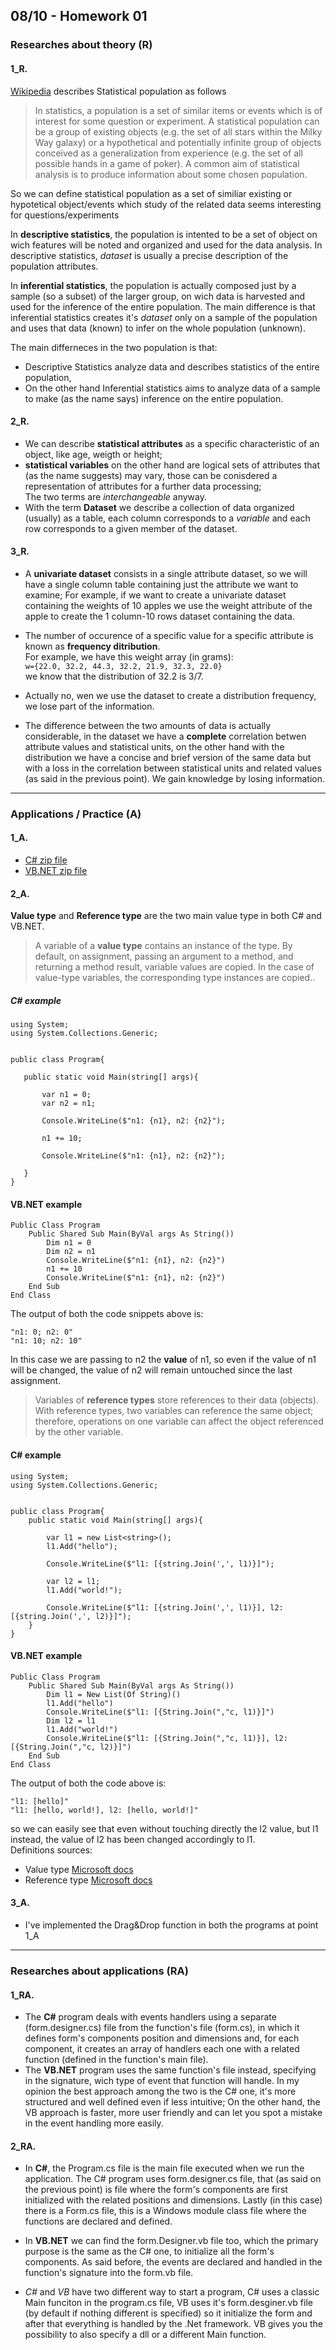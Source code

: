 ## 08/10 - Homework 01

### Researches about theory (R)
#### **1_R.** 
[Wikipedia](https://en.wikipedia.org/wiki/Statistical_population) describes Statistical population as follows
> In statistics, a population is a set of similar items or events which is of interest for some question or experiment. A statistical population can be a group of existing objects (e.g. the set of all stars within the Milky Way galaxy) or a hypothetical and potentially infinite group of objects conceived as a generalization from experience (e.g. the set of all possible hands in a game of poker). A common aim of statistical analysis is to produce information about some chosen population. 

So we can define statistical population as a set of similiar existing or hypotetical object/events which study of the related data seems interesting for questions/experiments

In **descriptive statistics**, the population is intented to be a set of object on wich features will be noted and organized and used for the data analysis. In descriptive statistics, *dataset* is usually a precise description of the population attributes.

In **inferential statistics**, the population is actually composed just by a sample (so a subset) of the larger group, on wich data is harvested and used for the inference of the entire population. The main difference is that inferential statistics creates it's *dataset* only on a sample of the population and uses that data (known) to infer on the whole population (unknown). 

The main differneces in the two population is that:  
  - Descriptive Statistics analyze data and describes statistics of the entire population,  
  - On the other hand Inferential statistics aims to analyze data of a sample to make (as the name says) inference on the entire population.  
  
#### **2_R.**  
  -  We can describe **statistical attributes** as a specific characteristic of an object, like age, weigth or height;  
  - **statistical variables** on the other hand are logical sets of attributes that (as the name suggests) may vary, those can be conisdered a representation of attributes for a further data processing;  
  The two terms are *interchangeable* anyway.
  - With the term **Dataset** we describe a collection of data organized (usually) as a table, each column corresponds to a *variable* and each row corresponds to a given member of the dataset.  
  
#### **3_R.**  
   - A **univariate dataset** consists in a single attribute dataset, so we will have a single column table containing just the attribute we want to examine; For example, if we want to create a univariate dataset containing the weights of 10 apples we use the weight attribute of the apple to create the 1 column-10 rows dataset containing the data.
 - The number of occurence of a specific value for a specific attribute is known as **frequency ditribution**.  
 For example, we have this weight array (in grams):  
 ```w={22.0, 32.2, 44.3, 32.2, 21.9, 32.3, 22.0}```  
 we know that the distribution of 32.2 is 3/7.


  - Actually no, wen we use the dataset to create a distribution frequency, we lose part of the information.

 - The difference between the two amounts of data is actually considerable, in the dataset we have a **complete** correlation betwen attribute values and statistical units, on the other hand with the distribution we have a concise and brief version of the same data but with a loss in the correlation between statistical units and related values (as said in the previous point). We gain knowledge by losing information.
---

### Applications / Practice (A)
#### **1_A.**
  - [C# zip file](https://drive.google.com/file/d/1R2cDsJLh_hcP5wOe_d0STyCQVivkWqmY/view?usp=sharing)  
  - [VB.NET zip file](https://drive.google.com/file/d/1NY1Byu0iRMpn7ZTiBgfmChd4ixgGHpZA/view?usp=sharing)  
    
#### **2_A.**  
**Value type** and **Reference type** are the two main value type in both C# and VB.NET.

> A variable of a **value type** contains an instance of the type. By default, on assignment, passing an argument to a method, and returning a method result, variable values are copied. In the case of value-type variables, the corresponding type instances are copied..

##### C# example
 ```
using System;
using System.Collections.Generic;


public class Program{

    public static void Main(string[] args){

        var n1 = 0;
        var n2 = n1;

        Console.WriteLine($"n1: {n1}, n2: {n2}");

        n1 += 10;
        
        Console.WriteLine($"n1: {n1}, n2: {n2}");

    }
}
```
#### VB.NET example
```
Public Class Program
    Public Shared Sub Main(ByVal args As String())
        Dim n1 = 0
        Dim n2 = n1
        Console.WriteLine($"n1: {n1}, n2: {n2}")
        n1 += 10
        Console.WriteLine($"n1: {n1}, n2: {n2}")
    End Sub
End Class
```
The output of both the code snippets above is:
``` 
"n1: 0; n2: 0"
"n1: 10; n2: 10"
```  
In this case we are passing to n2 the **value** of n1, so even if the value of n1 will be changed, the value of n2 will remain untouched since the last assignment.


> Variables of **reference types** store references to their data (objects). With reference types, two variables can reference the same object; therefore, operations on one variable can affect the object referenced by the other variable.   

#### C# example
```
using System;
using System.Collections.Generic;


public class Program{
    public static void Main(string[] args){

        var l1 = new List<string>();
        l1.Add("hello");

        Console.WriteLine($"l1: [{string.Join(',', l1)}]");

        var l2 = l1;
        l1.Add("world!");

        Console.WriteLine($"l1: [{string.Join(',', l1)}], l2: [{string.Join(',', l2)}]");
    }
}
```  
#### VB.NET example
```
Public Class Program
    Public Shared Sub Main(ByVal args As String())
        Dim l1 = New List(Of String)()
        l1.Add("hello")
        Console.WriteLine($"l1: [{String.Join(","c, l1)}]")
        Dim l2 = l1
        l1.Add("world!")
        Console.WriteLine($"l1: [{String.Join(","c, l1)}], l2: [{String.Join(","c, l2)}]")
    End Sub
End Class
```
The output of both the code above is:
``` 
"l1: [hello]"
"l1: [hello, world!], l2: [hello, world!]" 
```  
so we can easily see that even without touching directly the l2 value, but l1 instead, the value of l2 has been changed accordingly to l1.  
Definitions sources:  
 - Value type [Microsoft docs](https://docs.microsoft.com/it-it/dotnet/csharp/language-reference/builtin-types/value-types)
 - Reference type [Microsoft docs](https://docs.microsoft.com/en-us/dotnet/csharp/language-reference/keywords/reference-types)
#### **3_A.**
  - I've implemented the Drag&Drop function in both the programs at point 1_A 
---

### Researches about applications (RA)
#### **1_RA.** 
 - The **C#** program deals with events handlers using a separate (form.designer.cs) file from the function's file (form.cs), in which it defines form's components position and dimensions and, for each component, it creates an array of handlers each one with a related function (defined in the function's main file).
 - The **VB.NET** program uses the same function's file instead, specifying in the signature, wich type of event that function will handle.
In my opinion the best approach among the two is the C# one, it's more structured and well defined even if less intuitive; On the other hand, the VB approach is faster, more user friendly and can let you spot a mistake in the event handling more easily.  
 
#### **2_RA.**  
 - In **C#**, the Program.cs file is the main file executed when we run the application.
The C# program uses form.designer.cs file, that (as said on the previous point) is file where the form's components are first initialized with the related positions and dimensions. Lastly (in this case) there is a Form.cs file, this is a Windows module class file where the functions are declared and defined.

 - In **VB.NET** we can find the form.Designer.vb file too, which the primary purpose is the same as the C# one, to initialize all the form's components.
 As said before, the events are declared and handled in the function's signature into the form.vb file. 
 
 - *C#* and *VB* have two different way to start a program, C# uses a classic Main funciton in the program.cs file, VB uses it's form.desginer.vb file (by default if nothing different is specified) so it initialize the form and after that everything is handled by the .Net framework. VB gives you the possibility to also specify a dll or a different Main function.
 
